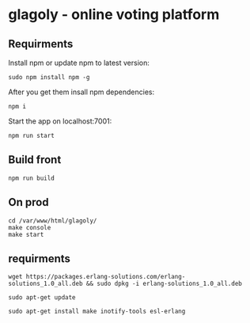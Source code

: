 # glagoly - online voting platform

## Requirments

Install npm or update npm to latest version:

    sudo npm install npm -g

After you get them insall npm dependencies:
    
    npm i

Start the app on localhost:7001:

    npm run start

## Build front

    npm run build

## On prod
    
    cd /var/www/html/glagoly/
    make console
    make start

## requirments

    wget https://packages.erlang-solutions.com/erlang-solutions_1.0_all.deb && sudo dpkg -i erlang-solutions_1.0_all.deb

    sudo apt-get update

    sudo apt-get install make inotify-tools esl-erlang

